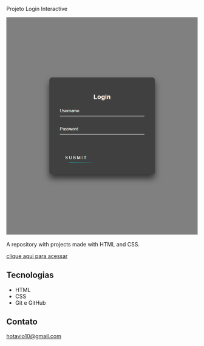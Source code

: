Projeto Login Interactive

![preview](./github/preview.png)



A repository with projects made with HTML and CSS.

[clique aqui para acessar](https://hotavio10.github.io/Projeto-p-gina-Login-interativa/)

## Tecnologias

- HTML
- CSS
- Git e GitHub

## Contato

hotavio10@gmail.com
